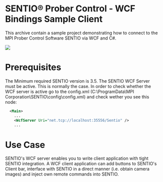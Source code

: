 # SENTIO® Prober Control - WCF Bindings Sample Client
This archive contain a sample project demonstrating how to connect to the MPI Prober Control Software SENTIO via WCF and C#.

![](https://www.mpi-corporation.com/wp-content/uploads/2019/12/1.-TS3500-SE-with-WaferWallet_frontview.jpg)

# Prerequisites
The Minimum required SENTIO version is 3.5. The SENTIO WCF Server must be active. This is normally the case. In order to check whether the WCF server is active go to the config.xml (C:\ProgramData\MPI Corporation\SENTIO\config\config.xml) and check wether you see this node:

```xml
  <Main>
    ...
    <WcfServer Uri="net.tcp://localhost:35556/Sentio" />
    ...
```

# Use Case
SENTIO's WCF server enables you to write client application with tight SENTIO integration. A WCF client application can add buttons to SENTIO's Client bar, interface with SENTIO in a direct manner (i.e. obtain camera images) and inject own remote commands into SENTIO.

